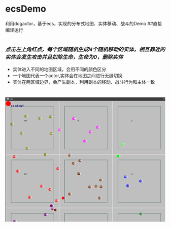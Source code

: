 # ecsDemo
利用dogactor，基于ecs，实现的分布式地图、实体移动、战斗的Demo
##直接编译运行

#

### *点击左上角红点，每个区域随机生成N个随机移动的实体，相互靠近的实体会发生攻击并且扣除生命，生命为0，删除实体*

- 实体进入不同的地图区域，会用不同的颜色区分
- 一个地图代表一个actor,实体会在地图之间进行无缝切换
- 实体在两区域边界，会产生副本，利用副本的移动、战斗行为和主体一致
# <img align="right" src="https://github.com/wwj31/ecsDemo/raw/master/assets/demo.jpg" alt="map Demo" title="map Demo" />
